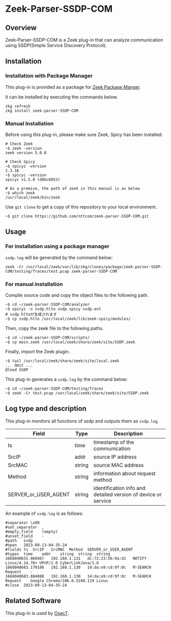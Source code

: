 # Zeek-Parser-SSDP-COM

## Overview

Zeek-Parser-SSDP-COM is a Zeek plug-in that can analyze communication using SSDP(Simple Service Discovery Protocol).

## Installation

### Installation with Package Manager

This plug-in is provided as a package for [Zeek Package Manger](https://docs.zeek.org/projects/package-manager/en/stable/index.html).

It can be installed by executing the commands below.

```
zkg refresh
zkg install zeek-parser-SSDP-COM
```

### Manual Installation

Before using this plug-in, please make sure Zeek, Spicy has been installed.

````
# Check Zeek
~$ zeek -version
zeek version 5.0.0

# Check Spicy
~$ spicyz -version
1.3.16
~$ spicyc -version
spicyc v1.5.0 (d0bc6053)

# As a premise, the path of zeek in this manual is as below
~$ which zeek
/usr/local/zeek/bin/zeek
````

Use `git clone` to get a copy of this repository to your local environment.
```
~$ git clone https://github.com/nttcom/zeek-parser-SSDP-COM.git
```

## Usage

### For installation using a package manager

`ssdp.log` will be generated by the command below:

```
zeek -Cr /usr/local/zeek/var/lib/zkg/clones/package/zeek-parser-SSDP-COM/testing/Traces/test.pcap zeek-parser-SSDP-COM
```

### For manual installation

Compile source code and copy the object files to the following path.
```
~$ cd ~/zeek-parser-SSDP-COM/analyzer
~$ spicyz -o ssdp.hlto ssdp.spicy ssdp.evt
# ssdp.hltoが生成されます
~$ cp ssdp.hlto /usr/local/zeek/lib/zeek-spicy/modules/
```

Then, copy the zeek file to the following paths.
```
~$ cd ~/zeek-parser-SSDP-COM/scripts/
~$ cp main.zeek /usr/local/zeek/share/zeek/site/SSDP.zeek
```

Finally, import the Zeek plugin.
```
~$ tail /usr/local/zeek/share/zeek/site/local.zeek
... Omit ...
@load SSDP
```

This plug-in generates a `ssdp.log` by the command below:
```
~$ cd ~/zeek-parser-SSDP-COM/testing/Traces
~$ zeek -Cr test.pcap /usr/local/zeek/share/zeek/site/SSDP.zeek
```

## Log type and description
This plug-in monitors all functions of ssdp and outputs them as `ssdp.log`.

| Field | Type | Description |
| --- | --- | --- |
| ts | time | timestamp of the communication |
| SrcIP | addr | source IP address  |
| SrcMAC | string | source MAC address |
| Method | string | information about request method |
| SERVER_or_USER_AGENT | string | identification info and detailed version of device or service |

An example of `ssdp.log` is as follows:
```
#separator \x09
#set_separator	,
#empty_field	(empty)
#unset_field	-
#path	ssdp
#open	2023-09-13-04-35-24
#fields	ts	SrcIP	SrcMAC	Method	SERVER_or_USER_AGENT
#types	time	addr	string	string	string
1668040655.960467	192.168.1.131	dc:72:23:56:9a:d1	NOTIFY	Linux/4.14.76+ UPnP/1.0 CyberLinkJava/1.8
1668040683.179186	192.168.1.130	14:da:e9:cd:9f:0c	M-SEARCH Request	-
1668040683.884088	192.168.1.130	14:da:e9:cd:9f:0c	M-SEARCH Request	Google Chrome/106.0.5249.119 Linux
#close	2023-09-13-04-35-24
```

## Related Software

This plug-in is used by [OsecT](https://github.com/nttcom/OsecT).
